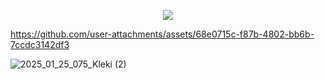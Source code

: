 <p align="center"><img src=https://64.media.tumblr.com/836b728e08cad43cfc2db834fda9095f/0eeb2aa8fbc951dc-de/s100x200/67cce80c9ab667ea09a15439e5a77ce3b8737aa9.gifv>

https://github.com/user-attachments/assets/68e0715c-f87b-4802-bb6b-7ccdc3142df3

![2025_01_25_075_Kleki (2)](https://github.com/user-attachments/assets/af52f07a-b710-4e2c-8b52-6b749f7de6ca)



